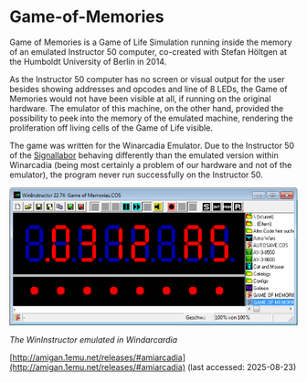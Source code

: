 # Game-of-Memories

Game of Memories is a Game of Life Simulation running inside the memory of an emulated Instructor 50 computer, co-created with Stefan Höltgen at the Humboldt University of Berlin in 2014.

As the Instructor 50 computer has no screen or visual output for the user besides showing addresses and opcodes and line of 8 LEDs, the Game of Memories would not have been visible at all, if running on the original hardware. The emulator of this machine, on the other hand, provided the possibility to peek into the memory of the emulated machine, rendering the proliferation off living cells of the Game of Life visible.


The game was written for the Winarcadia Emulator. Due to the Instructor 50 of the [Signallabor](https://www.musikundmedien.hu-berlin.de/de/medienwissenschaft/medientheorien/signallabor) behaving differently than the emulated version within Winarcadia (being most certainly a problem of our hardware and not of the emulator), the program never run successfully on the Instructor 50.

<img src = "/Pictures/Emulator.jpg?raw=true" width = "600" title = "The Winarcadia Emulator of the Instructor 50" alt = "A windows in Windows emulating the Instructor 50, showing in huge red letters the opcodes 03 12 A5 in an 7 segment LED-screen in red, 8 red LED below, and a huge amount of smaller buttons and folders surrounding that."/>

_The WinInstructor emulated in Windarcardia_

[http://amigan.1emu.net/releases/#amiarcadia](http://amigan.1emu.net/releases/#amiarcadia) (last accessed: 2025-08-23)
